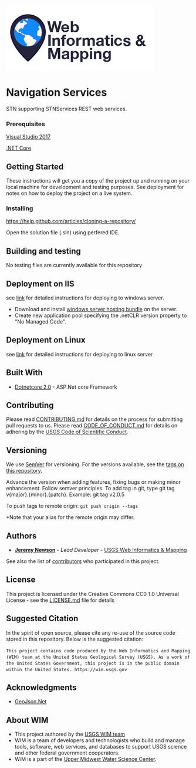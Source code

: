 ![WiM](wimlogo.png)

# Navigation Services

STN supporting STNServices REST web services.

### Prerequisites

[Visual Studio 2017](https://www.visualstudio.com/)

[.NET Core](https://www.microsoft.com/net/core#windowscmd)

## Getting Started

These instructions will get you a copy of the project up and running on your local machine for development and testing purposes. See deployment for notes on how to deploy the project on a live system.

### Installing

https://help.github.com/articles/cloning-a-repository/

Open the solution file (.sln) using perfered IDE.

## Building and testing

No testing files are currently available for this repository

## Deployment on IIS

see [link](https://docs.microsoft.com/en-us/aspnet/core/publishing/iis?tabs=aspnetcore2x)  for detailed instructions for deploying to windows server.

* Download and install [windows server hosting bundle](https://www.microsoft.com/net/download/core#/runtime) on the server.
* Create new application pool specifying the .netCLR version property to "No Managed Code".

## Deployment on Linux

see [link](https://docs.microsoft.com/en-us/aspnet/core/publishing/apache-proxy) for detailed instructions for deploying to linux server

## Built With

* [Dotnetcore 2.0](https://github.com/dotnet/core) - ASP.Net core Framework

## Contributing

Please read [CONTRIBUTING.md](CONTRIBUTING.md) for details on the process for submitting pull requests to us. Please read [CODE_OF_CONDUCT.md](CODE_OF_CONDUCT.md) for details on adhering by the [USGS Code of Scientific Conduct](https://www2.usgs.gov/fsp/fsp_code_of_scientific_conduct.asp).

## Versioning

We use [SemVer](http://semver.org/) for versioning. For the versions available, see the [tags on this repository](../../tags). 

Advance the version when adding features, fixing bugs or making minor enhancement. Follow semver principles. To add tag in git, type git tag v{major}.{minor}.{patch}. Example: git tag v2.0.5

To push tags to remote origin: `git push origin --tags`

*Note that your alias for the remote origin may differ.

## Authors

* **[Jeremy Newson](https://www.usgs.gov/staff-profiles/jeremy-k-newson)**  - *Lead Developer* - [USGS Web Informatics & Mapping](https://wim.usgs.gov/)

See also the list of [contributors](../../graphs/contributors) who participated in this project.

## License

This project is licensed under the Creative Commons CC0 1.0 Universal License - see the [LICENSE.md](LICENSE.md) file for details

## Suggested Citation

In the spirit of open source, please cite any re-use of the source code stored in this repository. Below is the suggested citation:

`This project contains code produced by the Web Informatics and Mapping (WIM) team at the United States Geological Survey (USGS). As a work of the United States Government, this project is in the public domain within the United States. https://wim.usgs.gov`

## Acknowledgments

* [GeoJson.Net](https://github.com/GeoJSON-Net/GeoJSON.Net)

## About WIM

* This project authored by the [USGS WIM team](https://wim.usgs.gov)
* WIM is a team of developers and technologists who build and manage tools, software, web services, and databases to support USGS science and other federal government cooperators.
* WiM is a part of the [Upper Midwest Water Science Center](https://www.usgs.gov/centers/wisconsin-water-science-center).

